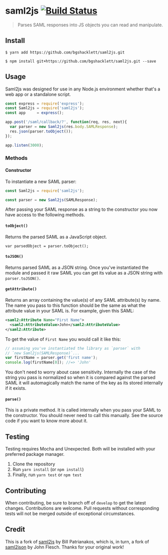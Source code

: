 # saml2js [![Build Status](https://travis-ci.org/bgshacklett/saml2js.svg?branch=master)](https://travis-ci.org/bgshacklett/saml2js)

> Parses SAML responses into JS objects you can read and manipulate.

## Install

```
$ yarn add https://github.com/bgshacklett/saml2js.git
```

```
$ npm install git+https://github.com/bgshacklett/saml2js.git --save
```

## Usage

Saml2js was designed for use in any Node.js environment whether that's a web app or a standalone script.

```js
const express = require('express');
const Saml2js = require('saml2js');
const app     = express();

app.post('/saml/callback/?', function(req, res, next){
  var parser = new Saml2js(res.body.SAMLResponse);
  res.json(parser.toObject());
});

app.listen(3000);
```

### Methods

#### Constructor

To instantiate a new SAML parser:

```js
const Saml2js = require('saml2js');

const parser = new Saml2js(SAMLResponse);
```

After passing your SAML response as a string to the constructor you now have
access to the following methods.

#### `toObject()`

Returns the parsed SAML as a JavaScript object.

```
var parsedObject = parser.toObject();
```

#### `toJSON()`

Returns parsed SAML as a JSON string. Once you've instantiated the module and
passed it raw SAML you can get its value as a JSON string with
`parser.toJSON()`.

#### `getAttribute()`

Returns an array containing the value(s) of any SAML attribute(s) by name. The
name you pass to this function should be the same as what the attribute value
in your SAML is. For example, given this SAML:

```xml
<saml2:Attribute Name="First Name">
  <saml2:AttributeValue>John</saml2:AttributeValue>
</saml2:Attribute>
```

To get the value of `First Name` you would call it like this:

```js
// assuming you've instantiated the library as `parser` with
// `new Saml2js(SAMLResponse)`...
var firstName = parser.get('first name');
console.log(firstName[0]); //=> 'John'
```

You don't need to worry about case sensitivity. Internally the case of the
string you pass is normalized so when it is compared against the parsed SAML
it will automagically match the name of the key as its stored internally if it
exists.

#### `parse()`

This is a private method. It is called internally when you pass your SAML to
the constructor. You should never need to call this manually. See the source
code if you want to know more about it.

## Testing

Testing requires Mocha and Unexpected. Both will be installed with your
preferred package manager.

1. Clone the repository
2. Run `yarn install` (or `npm install`)
3. Finally, run `yarn test` or `npm test`

## Contributing

When contributing, be sure to branch off of `develop` to get the latest
changes. Contributions are welcome. Pull requests without corresponding tests
will not be merged outside of exceptional circumstances.

## Credit

This is a fork of [saml2js](https://github.com/billpatrianakos/saml2js.git) by Bill
Patrianakos, which is, in turn, a fork of
[saml2json](https://github.com/flesch/saml2json.git) by John Flesch. Thanks
for your original work!
